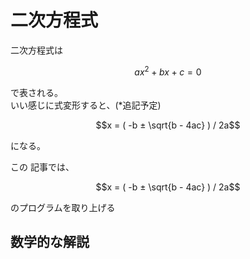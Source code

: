 # 二次方程式

二次方程式は
```math
ax^2 + bx + c = 0
```
で表される。  
いい感じに式変形すると、(*追記予定)
```math
x = ( -b ± \sqrt{b - 4ac} ) / 2a
```
になる。  
  
この  記事では、
```math
x = ( -b ± \sqrt{b - 4ac} ) / 2a
```
のプログラムを取り上げる

## 数学的な解説